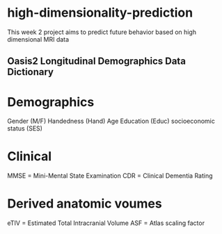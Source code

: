 # high-dimensionality-prediction
This week 2 project aims to predict future behavior based on  high dimensional MRI data

## Oasis2 Longitudinal Demographics Data Dictionary

# Demographics
Gender (M/F)
Handedness (Hand)
Age
Education (Educ)
socioeconomic status (SES)

# Clinical
MMSE = Mini-Mental State Examination
CDR = Clinical Dementia Rating

# Derived anatomic voumes
eTIV = Estimated Total Intracranial Volume
ASF = Atlas scaling factor